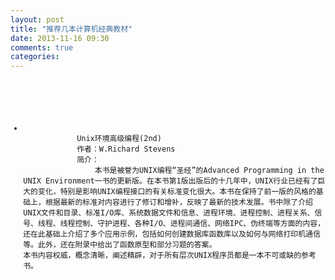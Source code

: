 ```yaml
---
layout: post
title: "推荐几本计算机经典教材"
date: 2013-11-16 09:30
comments: true
categories: 
---
```

<pre>
	<code class="python">
	<ul>
		<li>
			Unix环境高级编程(2nd)
			作者：W.Richard Stevens
			简介：
				本书是被誉为UNIX编程“圣经”的Advanced Programming in the UNIX Environment一书的更新版。在本书第1版出版后的十几年中，UNIX行业已经有了巨大的变化，特别是影响UNIX编程接口的有关标准变化很大。本书在保持了前一版的风格的基础上，根据最新的标准对内容进行了修订和增补，反映了最新的技术发展。书中除了介绍UNIX文件和目录、标准I/O库、系统数据文件和信息、进程环境、进程控制、进程关系、信号、线程、线程控制、守护进程、各种I/O、进程间通信、网络IPC、伪终端等方面的内容，还在此基础上介绍了多个应用示例，包括如何创建数据库函数库以及如何与网络打印机通信等。此外，还在附录中给出了函数原型和部分习题的答案。
本书内容权威，概念清晰，阐述精辟，对于所有层次UNIX程序员都是一本不可或缺的参考书。
		</li>
	</ul>	
	</code>
</pre>


